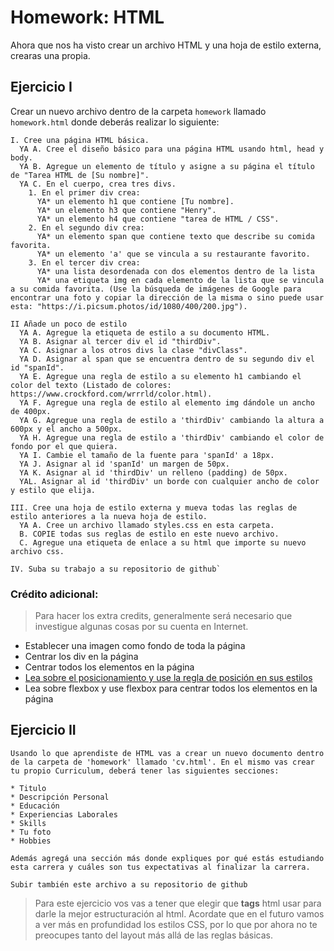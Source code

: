 # Homework: HTML

Ahora que nos ha visto crear un archivo HTML y una hoja de estilo externa, crearas una propia.

## Ejercicio I

Crear un nuevo archivo dentro de la carpeta `homework` llamado `homework.html` donde deberás realizar lo siguiente:
```
I. Cree una página HTML básica.
  YA A. Cree el diseño básico para una página HTML usando html, head y body.
  YA B. Agregue un elemento de título y asigne a su página el título de "Tarea HTML de [Su nombre]".
  YA C. En el cuerpo, crea tres divs.
    1. En el primer div crea:
      YA* un elemento h1 que contiene [Tu nombre].
      YA* un elemento h3 que contiene "Henry".
      YA* un elemento h4 que contiene "tarea de HTML / CSS".
    2. En el segundo div crea:
      YA* un elemento span que contiene texto que describe su comida favorita.
      YA* un elemento 'a' que se vincula a su restaurante favorito.
    3. En el tercer div crea:
      YA* una lista desordenada con dos elementos dentro de la lista
      YA* una etiqueta img en cada elemento de la lista que se vincula a su comida favorita. (Use la búsqueda de imágenes de Google para encontrar una foto y copiar la dirección de la misma o sino puede usar esta: "https://i.picsum.photos/id/1080/400/200.jpg").
```

```
II Añade un poco de estilo
  YA A. Agregue la etiqueta de estilo a su documento HTML.
  YA B. Asignar al tercer div el id "thirdDiv".
  YA C. Asignar a los otros divs la clase "divClass".
  YA D. Asignar al span que se encuentra dentro de su segundo div el id "spanId".
  YA E. Agregue una regla de estilo a su elemento h1 cambiando el color del texto (Listado de colores: https://www.crockford.com/wrrrld/color.html).
  YA F. Agregue una regla de estilo al elemento img dándole un ancho de 400px.
  YA G. Agregue una regla de estilo a 'thirdDiv' cambiando la altura a 600px y el ancho a 500px.
  YA H. Agregue una regla de estilo a 'thirdDiv' cambiando el color de fondo por el que quiera.
  YA I. Cambie el tamaño de la fuente para 'spanId' a 18px.
  YA J. Asignar al id 'spanId' un margen de 50px.
  YA K. Asignar al id 'thirdDiv' un relleno (padding) de 50px.
  YAL. Asignar al id 'thirdDiv' un borde con cualquier ancho de color y estilo que elija.
```

```
III. Cree una hoja de estilo externa y mueva todas las reglas de estilo anteriores a la nueva hoja de estilo.
  YA A. Cree un archivo llamado styles.css en esta carpeta.
  B. COPIE todas sus reglas de estilo en este nuevo archivo.
  C. Agregue una etiqueta de enlace a su html que importe su nuevo archivo css.
```

```
IV. Suba su trabajo a su repositorio de github`
```

### Crédito adicional:
>   Para hacer los extra credits, generalmente será necesario que investigue algunas cosas por su cuenta en Internet.

  * Establecer una imagen como fondo de toda la página
  * Centrar los div en la página
  * Centrar todos los elementos en la página
  * [Lea sobre el posicionamiento y use la regla de posición en sus estilos](https://es.learnlayout.com/index.html)
  * Lea sobre flexbox y use flexbox para centrar todos los elementos en la página

## Ejercicio II

```
Usando lo que aprendiste de HTML vas a crear un nuevo documento dentro de la carpeta de 'homework' llamado 'cv.html'. En el mismo vas crear tu propio Curriculum, deberá tener las siguientes secciones:

* Titulo
* Descripción Personal
* Educación
* Experiencias Laborales
* Skills
* Tu foto
* Hobbies

Además agregá una sección más donde expliques por qué estás estudiando esta carrera y cuáles son tus expectativas al finalizar la carrera.

Subir también este archivo a su repositorio de github

```

> Para este ejercicio vos vas a tener que elegir que **tags** html usar para darle la mejor estructuración al html. Acordate que en el futuro vamos a ver más en profundidad los estilos CSS, por lo que por ahora no te preocupes tanto del layout más allá de las reglas básicas.
